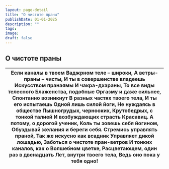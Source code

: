 ```yaml
---
layout: page-detail
title: "О чистоте праны"
publishDate: 01-01-2025
description: ""
tags:
image:
draft: false
---
```


## О чистоте праны
| Если каналы в твоем  Ваджрном теле – широки,  А ветры-праны – чисты,  И ты в совершенстве владеешь  Искусством пранаямы  И чакра-дхараны,  То все виды телесного  Блаженства, подобные  Оргазму и даже сильнее,  Спонтанно возникнут  В разных частях твоего тела,  И ты его испытаешь  Одной лишь силой йоги,  Не нуждаясь в обществе  Пышногрудых, чернооких,  Крутобедрых, с тонкой талией  И возбуждающих страсть  Красавиц.  А потому, о дорогой ученик,  Коль ты зовешь себя йогином,  Обуздывай желания и береги себя.  Стремись управлять праной,  Так же искусно как всадник  Управляет дикой лошадью,  Заботься о чистоте пран-ветров  И тонких каналов, как о  Волшебном цветке,  Расцветающем, один раз в двенадцать  Лет, внутри твоего тела,  Ведь оно пока у тебя одно! |
| -------------------------------------------------------------------------------------------------------------------------------------------------------------------------------------------------------------------------------------------------------------------------------------------------------------------------------------------------------------------------------------------------------------------------------------------------------------------------------------------------------------------------------------------------------------------------------------------------------------------------------------------------------------------------------------------------------------------------------------------------------------------------------------- |
  
  
